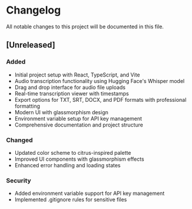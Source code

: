 # Changelog

All notable changes to this project will be documented in this file.

## [Unreleased]

### Added
- Initial project setup with React, TypeScript, and Vite
- Audio transcription functionality using Hugging Face's Whisper model
- Drag and drop interface for audio file uploads
- Real-time transcription viewer with timestamps
- Export options for TXT, SRT, DOCX, and PDF formats with professional formatting
- Modern UI with glassmorphism design
- Environment variable setup for API key management
- Comprehensive documentation and project structure

### Changed
- Updated color scheme to citrus-inspired palette
- Improved UI components with glassmorphism effects
- Enhanced error handling and loading states

### Security
- Added environment variable support for API key management
- Implemented .gitignore rules for sensitive files